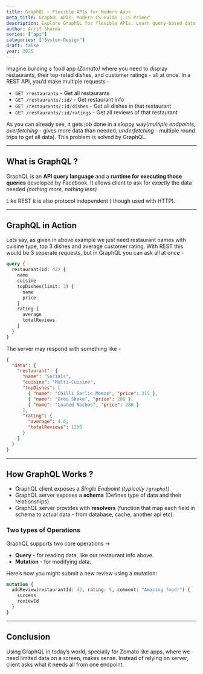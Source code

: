 ```yaml
---
title: GraphQL - Flexible APIs for Modern Apps
meta_title: GraphQL APIs- Modern CS Guide | CS Primer
description: Explore GraphQL for flexible APIs. Learn query-based data fetching for modern web apps in CS.
author: Arjit Sharma
series: ["api"]
categories: ["System-Design"]
draft: false
year: 2025
---
```


Imagine building a food app *(Zomato)* where you need to display restaurants, their top-rated dishes, and customer ratings - all at once. In a REST API, you’d make multiple requests - 

- `GET /restaurants` - Get all restaurants
- `GET /restaurants/:id/` - Get restaurant info
- `GET /restaurants/:id/dishes` - Get all dishes in that restaurant
- `GET /restaurants/:id/ratings` - Get all reviews of that restaurant

As you can already see, it gets job done in a sloppy way(*multiple endpoints*, *overfetching* - gives more data than needed, *underfetching* - multiple round trips to get all data). This problem is solved by GraphQL.

---

## What is GraphQL ?

GraphQL is an **API query language**  and a **runtime for executing those queries** developed by Facebook. It allows client to ask for *exactly* the data needed *(nothing more, nothing less)*

Like REST it is also protocol independent ( though used with HTTP).

---

## GraphQL in Action

Lets say, as given in above example we just need restaurant names with cuisine type, top 3 dishes and average customer rating. With REST this would be 3 seperate requests, but in GraphQL you can ask all at once - 

```graphql
query {
  restaurant(id: 42) {
    name
    cuisine
    topDishes(limit: 3) {
      name
      price
    }
    rating {
      average
      totalReviews
    }
  }
}
```

The server may respond with something like - 

```json
{
  "data": {
    "restaurant": {
      "name": "Socials",
      "cuisine": "Multi-Cuisine",
      "topDishes": [
        { "name": "Chilli Garlic Momos", "price": 315 },
        { "name": "Oreo Shake", "price": 200 },
        { "name": "Loaded Nachos", "price": 280 }
      ],
      "rating": {
        "average": 4.6,
        "totalReviews": 1280
      }
    }
  }
}
```

---

## How GraphQL Works ?

- GraphQL client exposes a *Single Endpoint (typically `/graphql`)*
- GraphQL server exposes a **schema** (Defines type of data and their relationships)
- GraphQL server provides with **resolvers** (function that map each field in schema to actual data - from database, cache, another api etc).

### Two types of Operations

GraphQL supports two core operations →

- **Query** - for reading data, like our restaurant info above.
- **Mutation** - for modifying data.

Here’s how you might submit a new review using a mutation:

```graphql
mutation {
  addReview(restaurantId: 42, rating: 5, comment: "Amazing food!") {
    success
    reviewId
  }
}
```

---

## Conclusion

Using GraphQL in today’s world, specially for Zomato like apps, where we need limited data on a screen, makes sense. Instead of relying on server, client asks what it needs all from one endpoint.